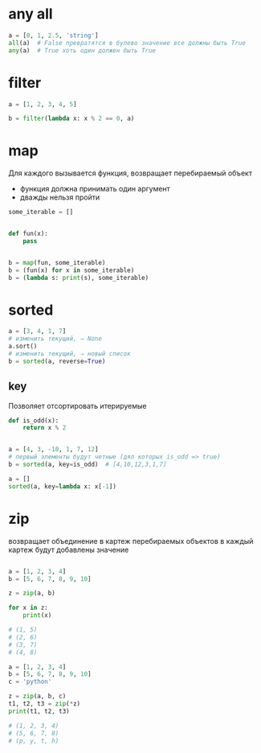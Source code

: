 # any all

```python
a = [0, 1, 2.5, 'string']
all(a)  # False превратятся в булево значение все должны быть True
any(a)  # True хоть один должен быть True
```

# filter

```python
a = [1, 2, 3, 4, 5]

b = filter(lambda x: x % 2 == 0, a)

```

# map

Для каждого вызывается функция, возвращает перебираемый объект

- функция должна принимать один аргумент
- дважды нельзя пройти

```python
some_iterable = []


def fun(x):
    pass


b = map(fun, some_iterable)
b = (fun(x) for x in some_iterable)
b = (lambda s: print(s), some_iterable)
```

# sorted

```python
a = [3, 4, 1, 7]
# изменить текущий, ⇒ None
a.sort()
# изменить текущий, ⇒ новый список
b = sorted(a, reverse=True)
```

## key

Позволяет отсортировать итерируемые

```python
def is_odd(x):
    return x % 2


a = [4, 3, -10, 1, 7, 12]
# первый элементы будут четные (дял которых is_odd => true)
b = sorted(a, key=is_odd)  # [4,10,12,3,1,7]

```

```python
a = []
sorted(a, key=lambda x: x[-1])
```

# zip

возвращает объединение в картеж перебираемых объектов
в каждый картеж будут добавлены значение

```python

a = [1, 2, 3, 4]
b = [5, 6, 7, 8, 9, 10]

z = zip(a, b)

for x in z:
    print(x)

# (1, 5)
# (2, 6)
# (3, 7)
# (4, 8)
```

```python
a = [1, 2, 3, 4]
b = [5, 6, 7, 8, 9, 10]
c = 'python'

z = zip(a, b, c)
t1, t2, t3 = zip(*z)
print(t1, t2, t3)

# (1, 2, 3, 4)
# (5, 6, 7, 8)
# (p, y, t, h)
```
